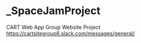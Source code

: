 # _SpaceJamProject
CART Web App Group Website Project
https://cartsitegroup6.slack.com/messages/general/
